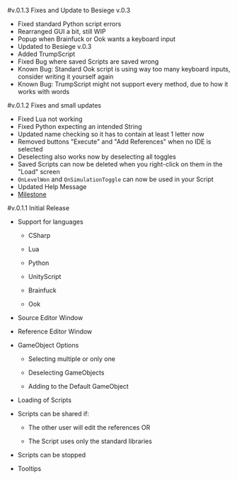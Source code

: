 #v.0.1.3 Fixes and Update to Besiege v.0.3
- Fixed standard Python script errors
- Rearranged GUI a bit, still WIP
- Popup when Brainfuck or Ook wants a keyboard input
- Updated to Besiege v.0.3
- Added TrumpScript
- Fixed Bug where saved Scripts are saved wrong
- Known Bug: Standard Ook script is using way too many keyboard inputs, consider writing it yourself again
- Known Bug: TrumpScript might not support every method, due to how it works with words

#v.0.1.2 Fixes and small updates
- Fixed Lua not working
- Fixed Python expecting an intended String
- Updated name checking so it has to contain at least 1 letter now
- Removed buttons "Execute" and "Add References" when no IDE is selected
- Deselecting also works now by deselecting all toggles
- Saved Scripts can now be deleted when you right-click on them in the "Load" screen
- `OnLevelWon` and `OnSimulationToggle` can now be used in your Script
- Updated Help Message
- [Milestone](https://github.com/L3tum/BesiegeScriptingMod/issues?q=milestone%3A%22Update+0.1.2%22)

#v.0.1.1 Initial Release
- Support for languages

  - CSharp
  
  - Lua
  
  - Python
  
  - UnityScript
  
  - Brainfuck
  
  - Ook
  
- Source Editor Window

- Reference Editor Window

- GameObject Options

  - Selecting multiple or only one
  
  - Deselecting GameObjects
  
  - Adding to the Default GameObject
  
- Loading of Scripts

- Scripts can be shared if:

  - The other user will edit the references OR
  
  - The Script uses only the standard libraries
  
- Scripts can be stopped

- Tooltips
